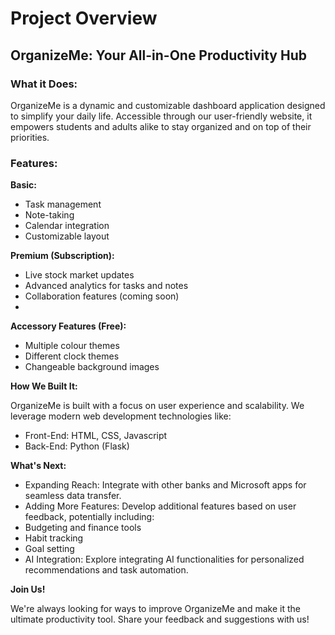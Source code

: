 # Project Overview 
## OrganizeMe: Your All-in-One Productivity Hub

### What it Does:

OrganizeMe is a dynamic and customizable dashboard application designed to simplify your daily life. Accessible through our user-friendly website, it empowers students and adults alike to stay organized and on top of their priorities.

### Features:

**Basic:**
* Task management
* Note-taking
* Calendar integration
* Customizable layout

**Premium (Subscription):**
* Live stock market updates
* Advanced analytics for tasks and notes
* Collaboration features (coming soon)
* 
**Accessory Features (Free):**
* Multiple colour themes
* Different clock themes
* Changeable background images

**How We Built It:**

OrganizeMe is built with a focus on user experience and scalability. We leverage modern web development technologies like:

* Front-End: HTML, CSS, Javascript
* Back-End: Python (Flask)

**What's Next:**

* Expanding Reach: Integrate with other banks and Microsoft apps for seamless data transfer.
* Adding More Features: Develop additional features based on user feedback, potentially including:
* Budgeting and finance tools
* Habit tracking
* Goal setting
* AI Integration: Explore integrating AI functionalities for personalized recommendations and task automation.

**Join Us!**

We're always looking for ways to improve OrganizeMe and make it the ultimate productivity tool. Share your feedback and suggestions with us!

